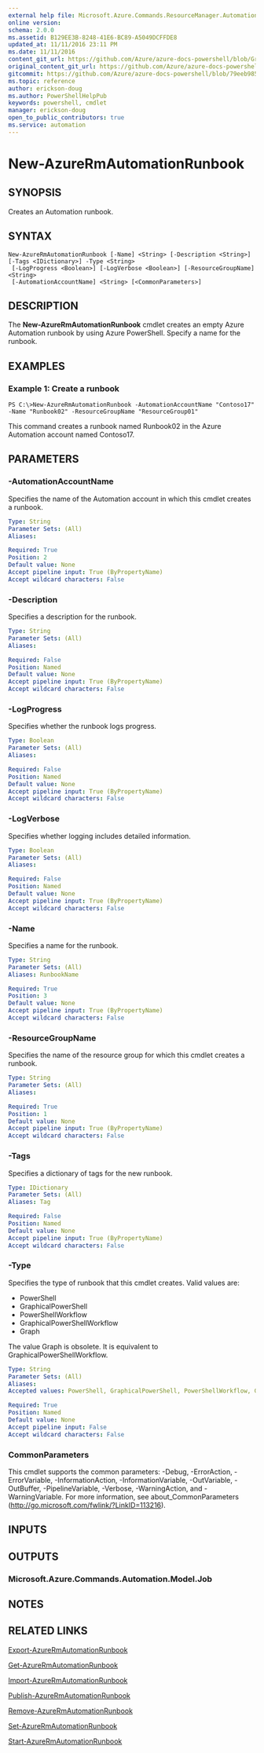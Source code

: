 ```yaml
---
external help file: Microsoft.Azure.Commands.ResourceManager.Automation.dll-Help.xml
online version:
schema: 2.0.0
ms.assetid: B129EE3B-8248-41E6-BC89-A5049DCFFDE8
updated_at: 11/11/2016 23:11 PM
ms.date: 11/11/2016
content_git_url: https://github.com/Azure/azure-docs-powershell/blob/Graham71298/azureps-cmdlets-docs/ResourceManager/AzureRM.Automation/v2.1.0/New-AzureRMAutomationRunbook.md
original_content_git_url: https://github.com/Azure/azure-docs-powershell/blob/Graham71298/azureps-cmdlets-docs/ResourceManager/AzureRM.Automation/v2.1.0/New-AzureRMAutomationRunbook.md
gitcommit: https://github.com/Azure/azure-docs-powershell/blob/79eeb985ea480979357fb4695832a0c3d29a48bf
ms.topic: reference
author: erickson-doug
ms.author: PowerShellHelpPub
keywords: powershell, cmdlet
manager: erickson-doug
open_to_public_contributors: true
ms.service: automation
---
```


# New-AzureRmAutomationRunbook

## SYNOPSIS
Creates an Automation runbook.

## SYNTAX

```
New-AzureRmAutomationRunbook [-Name] <String> [-Description <String>] [-Tags <IDictionary>] -Type <String>
 [-LogProgress <Boolean>] [-LogVerbose <Boolean>] [-ResourceGroupName] <String>
 [-AutomationAccountName] <String> [<CommonParameters>]
```

## DESCRIPTION
The **New-AzureRmAutomationRunbook** cmdlet creates an empty Azure Automation runbook by using Azure PowerShell.
Specify a name for the runbook.

## EXAMPLES

### Example 1: Create a runbook
```
PS C:\>New-AzureRmAutomationRunbook -AutomationAccountName "Contoso17" -Name "Runbook02" -ResourceGroupName "ResourceGroup01"
```

This command creates a runbook named Runbook02 in the Azure Automation account named Contoso17.

## PARAMETERS

### -AutomationAccountName
Specifies the name of the Automation account in which this cmdlet creates a runbook.

```yaml
Type: String
Parameter Sets: (All)
Aliases: 

Required: True
Position: 2
Default value: None
Accept pipeline input: True (ByPropertyName)
Accept wildcard characters: False
```

### -Description
Specifies a description for the runbook.

```yaml
Type: String
Parameter Sets: (All)
Aliases: 

Required: False
Position: Named
Default value: None
Accept pipeline input: True (ByPropertyName)
Accept wildcard characters: False
```

### -LogProgress
Specifies whether the runbook logs progress.

```yaml
Type: Boolean
Parameter Sets: (All)
Aliases: 

Required: False
Position: Named
Default value: None
Accept pipeline input: True (ByPropertyName)
Accept wildcard characters: False
```

### -LogVerbose
Specifies whether logging includes detailed information.

```yaml
Type: Boolean
Parameter Sets: (All)
Aliases: 

Required: False
Position: Named
Default value: None
Accept pipeline input: True (ByPropertyName)
Accept wildcard characters: False
```

### -Name
Specifies a name for the runbook.

```yaml
Type: String
Parameter Sets: (All)
Aliases: RunbookName

Required: True
Position: 3
Default value: None
Accept pipeline input: True (ByPropertyName)
Accept wildcard characters: False
```

### -ResourceGroupName
Specifies the name of the resource group for which this cmdlet creates a runbook.

```yaml
Type: String
Parameter Sets: (All)
Aliases: 

Required: True
Position: 1
Default value: None
Accept pipeline input: True (ByPropertyName)
Accept wildcard characters: False
```

### -Tags
Specifies a dictionary of tags for the new runbook.

```yaml
Type: IDictionary
Parameter Sets: (All)
Aliases: Tag

Required: False
Position: Named
Default value: None
Accept pipeline input: True (ByPropertyName)
Accept wildcard characters: False
```

### -Type
Specifies the type of runbook that this cmdlet creates.
Valid values are: 

- PowerShell
- GraphicalPowerShell
- PowerShellWorkflow
- GraphicalPowerShellWorkflow
- Graph 

The value Graph is obsolete.
It is equivalent to GraphicalPowerShellWorkflow.

```yaml
Type: String
Parameter Sets: (All)
Aliases: 
Accepted values: PowerShell, GraphicalPowerShell, PowerShellWorkflow, GraphicalPowerShellWorkflow, Graph

Required: True
Position: Named
Default value: None
Accept pipeline input: False
Accept wildcard characters: False
```

### CommonParameters
This cmdlet supports the common parameters: -Debug, -ErrorAction, -ErrorVariable, -InformationAction, -InformationVariable, -OutVariable, -OutBuffer, -PipelineVariable, -Verbose, -WarningAction, and -WarningVariable. For more information, see about_CommonParameters (http://go.microsoft.com/fwlink/?LinkID=113216).

## INPUTS

## OUTPUTS

### Microsoft.Azure.Commands.Automation.Model.Job

## NOTES

## RELATED LINKS

[Export-AzureRmAutomationRunbook](./Export-AzureRMAutomationRunbook.md)

[Get-AzureRmAutomationRunbook](./Get-AzureRMAutomationRunbook.md)

[Import-AzureRmAutomationRunbook](./Import-AzureRMAutomationRunbook.md)

[Publish-AzureRmAutomationRunbook](./Publish-AzureRMAutomationRunbook.md)

[Remove-AzureRmAutomationRunbook](./Remove-AzureRMAutomationRunbook.md)

[Set-AzureRmAutomationRunbook](./Set-AzureRMAutomationRunbook.md)

[Start-AzureRmAutomationRunbook](./Start-AzureRMAutomationRunbook.md)


